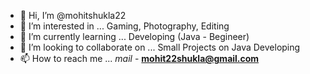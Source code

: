 - 👋 Hi, I’m @mohitshukla22
- 👀 I’m interested in ... Gaming, Photography, Editing
- 🌱 I’m currently learning ... Developing (Java - Begineer)
- 💞️ I’m looking to collaborate on ... Small Projects on Java Developing 
- 📫 How to reach me ... *mail* - **mohit22shukla@gmail.com**

<!---
mohitshukla22/mohitshukla22 is a ✨ special ✨ repository because its `README.md` (this file) appears on your GitHub profile.
You can click the Preview link to take a look at your changes.
--->
